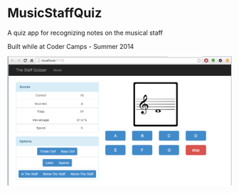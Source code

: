 MusicStaffQuiz
==============

A quiz app for recognizing notes on the musical staff

Built while at Coder Camps - Summer 2014

![screenshot_2014_08_02](./_screenshots/screenshot_2014_08_02[2].png)
